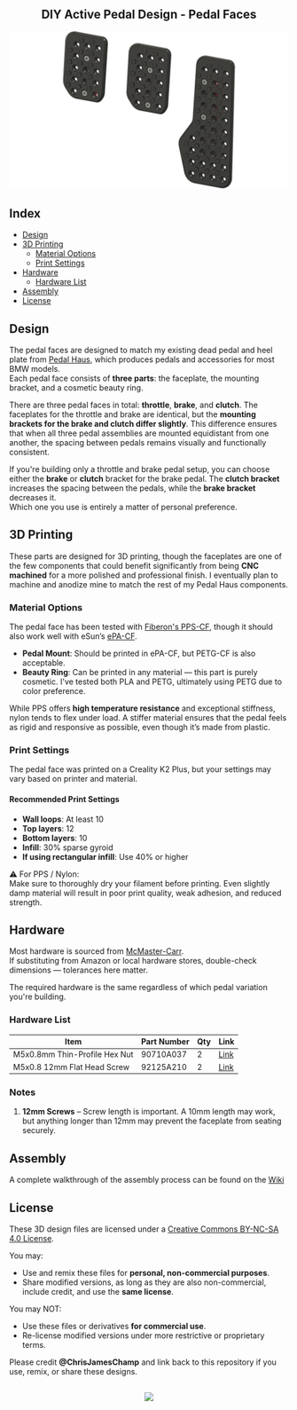 <h2 align="center">DIY Active Pedal Design - Pedal Faces</h2>
<div align="center">
  <img width="800" alt="Header" src="https://github.com/chrisjameschamp/DIY-Active-Pedal-Design/blob/main/Design%20Files/Pedal%20Faces/Images/Champ_Pedal_Faces_V1.png">
</div>

## Index

- [Design](#design)
- [3D Printing](#3d-printing)
   - [Material Options](#material-options)
   - [Print Settings](#print-settings)
- [Hardware](#hardware)
   - [Hardware List](#hardware-list)
- [Assembly](#assembly)
- [License](#license)

## Design

The pedal faces are designed to match my existing dead pedal and heel plate from [Pedal Haus](http://www.pedalhaus.com), which produces pedals and accessories for most BMW models.  
Each pedal face consists of **three parts**: the faceplate, the mounting bracket, and a cosmetic beauty ring.

There are three pedal faces in total: **throttle**, **brake**, and **clutch**. The faceplates for the throttle and brake are identical, but the **mounting brackets for the brake and clutch differ slightly**. This difference ensures that when all three pedal assemblies are mounted equidistant from one another, the spacing between pedals remains visually and functionally consistent.

If you're building only a throttle and brake pedal setup, you can choose either the **brake** or **clutch** bracket for the brake pedal. The **clutch bracket** increases the spacing between the pedals, while the **brake bracket** decreases it.  
Which one you use is entirely a matter of personal preference.

## 3D Printing

These parts are designed for 3D printing, though the faceplates are one of the few components that could benefit significantly from being **CNC machined** for a more polished and professional finish. I eventually plan to machine and anodize mine to match the rest of my Pedal Haus components.

### Material Options

The pedal face has been tested with [Fiberon's PPS-CF](https://a.co/d/0nK6oxm), though it should also work well with eSun’s [ePA-CF](https://a.co/d/0XDH10W).

- **Pedal Mount**: Should be printed in ePA-CF, but PETG-CF is also acceptable.
- **Beauty Ring**: Can be printed in any material — this part is purely cosmetic. I've tested both PLA and PETG, ultimately using PETG due to color preference.

While PPS offers **high temperature resistance** and exceptional stiffness, nylon tends to flex under load. A stiffer material ensures that the pedal feels as rigid and responsive as possible, even though it’s made from plastic.

### Print Settings

The pedal face was printed on a Creality K2 Plus, but your settings may vary based on printer and material.

#### Recommended Print Settings

- **Wall loops**: At least 10
- **Top layers**: 12
- **Bottom layers**: 10
- **Infill**: 30% sparse gyroid
- **If using rectangular infill**: Use 40% or higher

⚠️ For PPS / Nylon:  
Make sure to thoroughly dry your filament before printing. Even slightly damp material will result in poor print quality, weak adhesion, and reduced strength.

## Hardware

Most hardware is sourced from [McMaster-Carr](https://www.mcmaster.com/).  
If substituting from Amazon or local hardware stores, double-check dimensions — tolerances here matter.

The required hardware is the same regardless of which pedal variation you're building.

### Hardware List

| **Item**                        | **Part Number** | **Qty** | **Link** |
|---------------------------------|-----------------|---------|----------|
| M5x0.8mm Thin-Profile Hex Nut   | 90710A037       | 2       | [Link](https://www.mcmaster.com/90710A037/) |
| M5x0.8 12mm Flat Head Screw     | 92125A210       | 2       | [Link](https://www.mcmaster.com/92125A210/) |

### Notes

1. **12mm Screws** – Screw length is important. A 10mm length may work, but anything longer than 12mm may prevent the faceplate from seating securely.

## Assembly

A complete walkthrough of the assembly process can be found on the [Wiki](https://github.com/chrisjameschamp/DIY-Active-Pedal-Design/wiki/)

## License

These 3D design files are licensed under a [Creative Commons BY-NC-SA 4.0 License](https://creativecommons.org/licenses/by-nc-sa/4.0/).

You may:
- Use and remix these files for **personal, non-commercial purposes**.
- Share modified versions, as long as they are also non-commercial, include credit, and use the **same license**.

You may NOT:
- Use these files or derivatives **for commercial use**.
- Re-license modified versions under more restrictive or proprietary terms.

Please credit **@ChrisJamesChamp** and link back to this repository if you use, remix, or share these designs.

##

<div align="center">
  <a href="https://paypal.me/Champeau?country.x=US&locale.x=en_US"><img src="https://img.shields.io/badge/Buy_Me_A_Coffee-FFDD00?style=for-the-badge&logo=buy-me-a-coffee&logoColor=black"></a>
</div>
